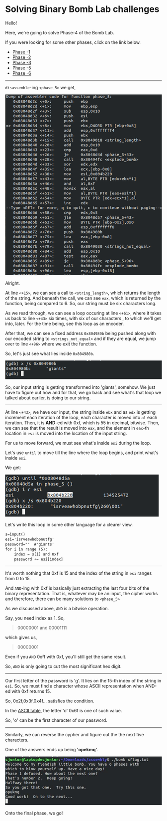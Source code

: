 # Solving Binary Bomb Lab challenges

Hello!

Here, we're going to solve Phase-4 of the Bomb Lab.

If you were looking for some other phases, click on the link below.
  * [Phase -1](https://officialcjunior.github.io/Binary-Bomb-Lab-Phase-1/)
  * [Phase -2](https://officialcjunior.github.io/Binary-Bomb-Lab-Phase-2/)
  * [Phase -3](https://officialcjunior.github.io/Binary-Bomb-Lab-Phase-3/)
  * [Phase -5](https://officialcjunior.github.io/Binary-Bomb-Lab-Phase-5/)
  * [Phase -6](https://officialcjunior.github.io/Binary-Bomb-Lab-Phase-6/)

_________________

`disassemble`-ing `<phase_5>` we get,

![5-1](../../images/binarybomblabs/5-1.png)

Alright. 

At line `<+15>`, we can see a call to `<string_length>`, which returns the length of the string. And beneath the call, we can see `eax`, which is returned by the function, being compared to 6. So, our string must be six characters long.

As we read through, we can see a loop occuring at line `<+61>`, where it takes us back to line `<+43>` six times, with six of our characters , to which we'll get into, later. For the time being, see this loop as an encoder.

After that, we can see a fixed address `0x804980b` being pushed along with our encoded string to `<strings_not_equal>` and if they are equal, we jump over to line `<+96>` where we exit the function.

So, let's just see what lies inside `0x804980b`.

![5-2](../../images/binarybomblabs/5-2.png)

So, our input string is getting transformed into 'giants', somehow.
We just have to figure out how and for that, we go back and see what's that loop we talked about earlier, is doing to our string.
_________________ 
At line `<+43>`, we have our input, the string inside `ebx` and as `edx` is getting increment each iteration of the loop, each character is moved into `al` each iteration. Then, it is **AND**-ed with 0xf, which is 55 in decimal, bitwise. Then, we can see that the result is moved into `eax`, and the element in `eax`-th location in `esi` is moved into the location of the input string.

For us to move forward, we must see what's inside `esi` during the loop.

Let's use `until` to move till the line where the loop begins, and print what's inside `esi`.

We get:

![5-3](../../images/binarybomblabs/5-3.png)

Let's write this loop in some other language for a clearer view.

```
s=input()
esi='isrveawhobpnutfg'
password=""  #'giants'
for i in range (5):
	index = s[i] and 0xf
	password += esi[index]
```
_________________ 


It's worth nothing that 0xf is 15 and the index of the string in `esi` ranges from 0 to 15.

And `AND`-ing with 0xf is basically just extracting the last four bits of the binary representation. That is, whatever may be an input, the cipher works and therefore, there can be many solutions to `<phase_5>`

As we discussed above, `AND` is a bitwise operation.

Say, you need index as 1. So,
>   00000001 and 00001111

which gives us,

>   00000001

Even if you `AND` 0xff with 0xf, you'll still get the same result.


So, `AND` is only going to cut the most significant hex digit.

_________________ 

Our first letter of the password is 'g'. It lies on the 15-th index of the string in `esi`. So, we must find a character whose ASCII representation when AND-ed with 0xf returns 15.

So, 0x2f,0x3f,0x4f... satisfies the condition.

In the [ASCII table](https://www.asciitable.com/index/asciifull.gif), the letter 'o' 0x6f is one of such value.

So, 'o' can be the first character of our password.
_________________ 


Similarly, we can reverse the cypher and figure out the the next five characters.

One of the answers ends up being **'opekmq'**.

![5-4](../../images/binarybomblabs/5-4.jpg)

Onto the final phase, we go!
